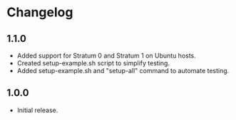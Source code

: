 # Changelog

## 1.1.0

- Added support for Stratum 0 and Stratum 1 on Ubuntu hosts.
- Created setup-example.sh script to simplify testing.
- Added setup-example.sh and "setup-all" command to automate testing.

## 1.0.0

- Initial release.
